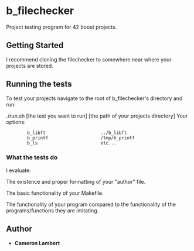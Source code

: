 # b_filechecker

Project testing program for 42 boost projects.

## Getting Started

I recommend cloning the filechecker to somewhere near where your projects are stored.

## Running the tests

To test your projects navigate to the root of b_filechecker's directory and run:

./run.sh [the test you want to run] [the path of your projects directory]
Your options:

			b_libft						../b_libft
			b_printf					/tmp/b_printf
			b_ls						etc...

### What the tests do

I evaluate:

The existence and proper formatting of your "author" file.

The basic functionality of your Makefile.

The functionality of your program compared to the functionality of the programs/functions they are imitating.

## Author

* **Cameron Lambert**

